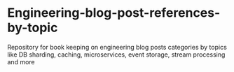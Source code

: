 # Engineering-blog-post-references-by-topic
Repository for book keeping on engineering blog posts categories by topics like DB sharding, caching, microservices, event storage, stream processing and more 
